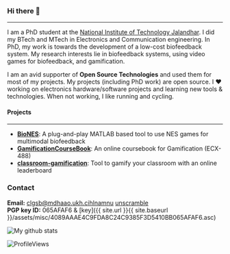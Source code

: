 <!--
**kulbhushanchand/kulbhushanchand** is a ✨ _special_ ✨ repository because its `README.md` (this file) appears on your GitHub profile.

Here are some ideas to get you started:

- 🔭 I’m currently working on ...
- 🌱 I’m currently learning ...
- 👯 I’m looking to collaborate on ...
- 🤔 I’m looking for help with ...
- 💬 Ask me about ...
- 📫 How to reach me: ...
- 😄 Pronouns: ...
- ⚡ Fun fact: ...
-->

### Hi there 👋
---

I am a PhD student at the [National Institute of Technology Jalandhar](https://www.nitj.ac.in/). I did my BTech and MTech in Electronics and Communication engineering. In PhD, my work is towards the development of a low-cost biofeedback system. My research interests lie in biofeedback systems, using video games for biofeedback, and gamification.

I am an avid supporter of **Open Source Technologies** and used them for most of my projects. My projects (including PhD work) are open source. I ❤️ working on electronics hardware/software projects and learning new tools & technologies. When not working, I like running and cycling.  

#### Projects
---

- [**BioNES**](https://github.com/kulbhushanchand/BioNES): A plug-and-play MATLAB based tool to use NES games for multimodal biofeedback
- [**GamificationCourseBook**](https://github.com/kulbhushanchand/GamificationCourseBook): An online coursebook for Gamification (ECX-488)
- [**classroom-gamification**](https://github.com/kulbhushanchand/classroom-gamification): Tool to gamify your classroom with an online leaderboard

### Contact

**Email:** <font id="email" style="display:inline;">clgsb@mdhaao.ukh.cihlnamnu <a href="#" onclick="emailScramble.initAnimatedBubbleSort();return false;">unscramble </a></font>  
**PGP key ID:** 065AFAF6 & [key]({{ site.url }}{{ site.baseurl }}/assets/misc/4089AAAE4C9FDA8C24C9385F3D5410BB065AFAF6.asc)  



![My github stats](https://github-readme-stats.vercel.app/api?username=kulbhushanchand&count_private=true&show_icons=true) 

![ProfileViews](https://views.whatilearened.today/views/github/kulbhushanchand/kulbhushanchand.svg)





<script src="/assets/js/others/scramble.js"></script>

<script>
		emailScramble = new scrambledString(document.getElementById('email'),
		    'emailScramble', 'no.n@ashmbguahclc.iakldmuh',
		    [10,25,11,15,17,9,7,5,19,4,18,2,14,8,12,3,24,23,21,20,1,22,16,26,6,13]);
</script>

